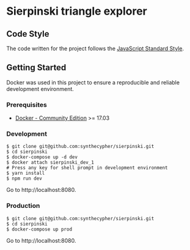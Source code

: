 # Sierpinski triangle explorer

## Code Style

The code written for the project follows the [JavaScript Standard Style][code-style].

## Getting Started

Docker was used in this project to ensure a reproducible and reliable development environment.

### Prerequisites

- [Docker - Community Edition][docker-ce] >= 17.03

### Development

```shell
$ git clone git@github.com:synthecypher/sierpinski.git
$ cd sierpinski
$ docker-compose up -d dev
$ docker attach sierpinski_dev_1
# Press any key for shell prompt in development environment
$ yarn install
$ npm run dev
```

Go to http://localhost:8080.

### Production
```shell
$ git clone git@github.com:synthecypher/sierpinski.git
$ cd sierpinski
$ docker-compose up prod
```

Go to http://localhost:8080.

[code-style]: https://github.com/feross/standard
[docker-ce]:  https://www.docker.com/community-edition